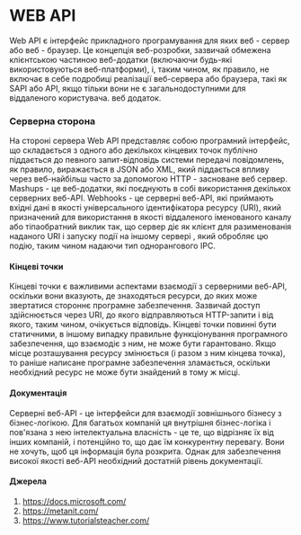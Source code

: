 # WEB API
Web API є інтерфейс прикладного програмування для яких веб - сервер або веб - браузер. Це концепція веб-розробки, зазвичай обмежена клієнтською частиною веб-додатки (включаючи будь-які використовуються веб-платформи), і, таким чином, як правило, не включає в себе подробиці реалізації веб-сервера або браузера, такі як SAPI або API, якщо тільки вони не є загальнодоступними для віддаленого користувача. веб додаток.

### Серверна сторона

На стороні сервера Web API представляє собою програмний інтерфейс, що складається з одного або декількох кінцевих точок публічно піддається до певного запит-відповідь системи передачі повідомлень, як правило, виражається в JSON або XML, який піддається впливу через веб-найбільш часто за допомогою HTTP - засноване веб сервер. Mashups - це веб-додатки, які поєднують в собі використання декількох серверних веб-API. Webhooks - це серверні веб-API, які приймають вхідні дані в якості універсального ідентифікатора ресурсу (URI), який призначений для використання в якості віддаленого іменованого каналу або тіпаобратний виклик так, що сервер діє як клієнт для разименованія наданого URI і запуску події на іншому сервері , який обробляє цю подію, таким чином надаючи тип однорангового IPC.

#### Кінцеві точки

Кінцеві точки є важливими аспектами взаємодії з серверними веб-API, оскільки вони вказують, де знаходяться ресурси, до яких може звертатися стороннє програмне забезпечення. Зазвичай доступ здійснюється через URI, до якого відправляються HTTP-запити і від якого, таким чином, очікується відповідь.
Кінцеві точки повинні бути статичними, в іншому випадку правильне функціонування програмного забезпечення, що взаємодіє з ним, не може бути гарантовано. Якщо місце розташування ресурсу змінюється (і разом з ним кінцева точка), то раніше написане програмне забезпечення зламається, оскільки необхідний ресурс не може бути знайдений в тому ж місці.


#### Документація
Серверні веб-API - це інтерфейси для взаємодії зовнішнього бізнесу з бізнес-логікою. Для багатьох компаній ця внутрішня бізнес-логіка і пов'язана з нею інтелектуальна власність - це те, що відрізняє їх від інших компаній, і потенційно то, що дає їм конкурентну перевагу. Вони не хочуть, щоб ця інформація була розкрита. Однак для забезпечення високої якості веб-API необхідний достатній рівень документації.

#### Джерела
 1. https://docs.microsoft.com/
 2. https://metanit.com/
 3. https://www.tutorialsteacher.com/
